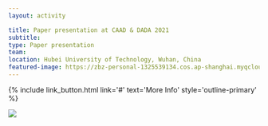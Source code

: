 ```yaml
---
layout: activity

title: Paper presentation at CAAD & DADA 2021
subtitle: 
type: Paper presentation
team: 
location: Hubei University of Technology, Wuhan, China
featured-image: https://zbz-personal-1325539134.cos.ap-shanghai.myqcloud.com/image/20241121162235.png
---
```


{% include link_button.html link='#' text='More Info' style='outline-primary' %}

![](https://zbz-personal-1325539134.cos.ap-shanghai.myqcloud.com/image/20241121162235.png)